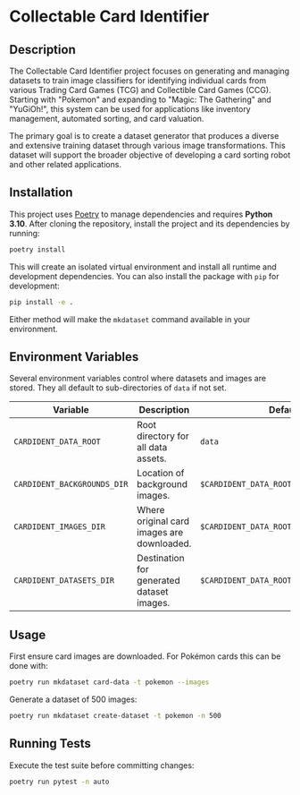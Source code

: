 # Collectable Card Identifier

## Description

The Collectable Card Identifier project focuses on generating and managing datasets to train image classifiers for identifying individual cards from various Trading Card Games (TCG) and Collectible Card Games (CCG). Starting with "Pokemon" and expanding to "Magic: The Gathering" and "YuGiOh!", this system can be used for applications like inventory management, automated sorting, and card valuation.

The primary goal is to create a dataset generator that produces a diverse and extensive training dataset through various image transformations. This dataset will support the broader objective of developing a card sorting robot and other related applications.

## Installation

This project uses [Poetry](https://python-poetry.org/) to manage dependencies and requires **Python 3.10**. After cloning the repository, install the project and its dependencies by running:

```bash
poetry install
```

This will create an isolated virtual environment and install all runtime and development dependencies. You can also install the package with `pip` for development:

```bash
pip install -e .
```

Either method will make the `mkdataset` command available in your environment.

## Environment Variables

Several environment variables control where datasets and images are stored. They all default to sub-directories of `data` if not set.

| Variable | Description | Default |
|----------|-------------|---------|
| `CARDIDENT_DATA_ROOT` | Root directory for all data assets. | `data` |
| `CARDIDENT_BACKGROUNDS_DIR` | Location of background images. | `$CARDIDENT_DATA_ROOT/backgrounds` |
| `CARDIDENT_IMAGES_DIR` | Where original card images are downloaded. | `$CARDIDENT_DATA_ROOT/images/originals` |
| `CARDIDENT_DATASETS_DIR` | Destination for generated dataset images. | `$CARDIDENT_DATA_ROOT/images/dataset` |

## Usage

First ensure card images are downloaded. For Pokémon cards this can be done with:

```bash
poetry run mkdataset card-data -t pokemon --images
```

Generate a dataset of 500 images:

```bash
poetry run mkdataset create-dataset -t pokemon -n 500
```

## Running Tests

Execute the test suite before committing changes:

```bash
poetry run pytest -n auto
```
